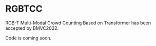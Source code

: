 # RGBTCC

RGB-T Multi-Modal Crowd Counting Based on Transformer
has been accepted by BMVC2022.

Code is coming soon.
